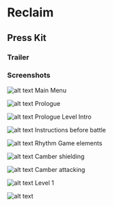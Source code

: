 # Reclaim
## Press Kit

### Trailer

### Screenshots

![alt text]([https://i.imgur.com/QTUR4IZ.png](https://i.imgur.com/xjCVFhQ.png))
Main Menu

![alt text](https://i.imgur.com/Ur8BuRF.png)
Prologue

![alt text](https://i.imgur.com/xhNK0OO.png)
Prologue Level Intro

![alt text](https://i.imgur.com/0RwrLUx.png)
Instructions before battle

![alt text](https://i.imgur.com/f6ifyGx.png)
Rhythm Game elements

![alt text](https://i.imgur.com/2pYFLUi.png)
Camber shielding

![alt text](https://i.imgur.com/8krtmPP.jpeg)
Camber attacking

![alt text](https://i.imgur.com/Tga2cPf.png)
Level 1

![alt text]()
